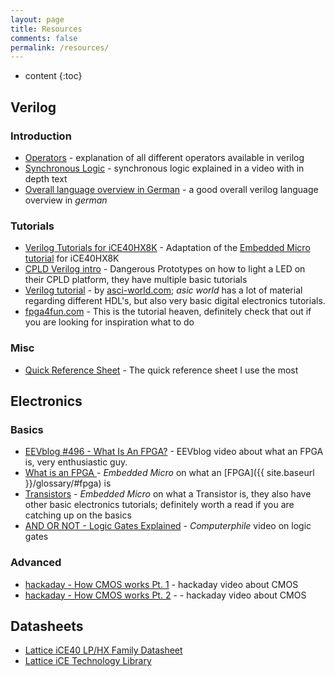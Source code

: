 ```yaml
---
layout: page
title: Resources
comments: false
permalink: /resources/
---
```


* content
{:toc}

## Verilog

### Introduction
* [Operators](https://embeddedmicro.com/tutorials/mojo/verilog-operators) - explanation of all different operators available in verilog
* [Synchronous Logic](https://embeddedmicro.com/tutorials/mojo/synchronous-logic) - synchronous logic explained in a video with in depth text
* [Overall language overview in German](http://www.mikrocontroller.net/articles/Verilog) - a good overall verilog language overview in *german*

### Tutorials
* [Verilog Tutorials for iCE40HX8K](https://github.com/peepo/verilog_tutorials_BB) - Adaptation of the [Embedded Micro tutorial](https://embeddedmicro.com/tutorials/) for iCE40HX8K
* [CPLD Verilog intro](http://dangerousprototypes.com/docs/CPLD_Verilog_intro_1:_Light_a_LED) - Dangerous Prototypes on how to light a LED on their CPLD platform, they have multiple basic tutorials
* [Verilog tutorial](http://www.ece.umd.edu/class/enee359a/verilog_tutorial.pdf) - by [asci-world.com](http://asic-world.com); *asic world* has a lot of material regarding different HDL's, but also very basic digital electronics tutorials.
* [fpga4fun.com](http://www.fpga4fun.com/) - This is the tutorial heaven, definitely check that out if you are looking for inspiration what to do

### Misc
* [Quick Reference Sheet](http://www.tcnj.edu/~hernande/Eng312/Verilog(R)_QRC__02.pdf) - The quick reference sheet I use the most

## Electronics

### Basics

* [EEVblog #496 - What Is An FPGA?](https://www.youtube.com/watch?v=gUsHwi4M4xE) - EEVblog video about what an FPGA is, very enthusiastic guy.
* [What is an FPGA ](https://embeddedmicro.com/tutorials/mojo-fpga-beginners-guide/what-is-an-fpga) - *Embedded Micro* on what an [FPGA]({{ site.baseurl }}/glossary/#fpga) is
* [Transistors](https://embeddedmicro.com/tutorials/beginning-electronics/transistors) - *Embedded Micro* on what a Transistor is, they also have other basic electronics tutorials; definitely worth a read if you are catching up on the basics
* [AND OR NOT - Logic Gates Explained](https://www.youtube.com/watch?v=UvI-AMAtrvE) - *Computerphile* video on logic gates

### Advanced

* [hackaday - How CMOS works Pt. 1](https://www.youtube.com/watch?v=LAHEjnYDxvM) - hackaday video about CMOS
* [hackaday - How CMOS works Pt. 2](https://www.youtube.com/watch?v=gtvmhRof3ww) - - hackaday video about CMOS

## Datasheets

* [Lattice iCE40 LP/HX Family Datasheet](http://www.latticesemi.com/~/media/LatticeSemi/Documents/DataSheets/iCE/iCE40LPHXFamilyDataSheet.pdf)
* [Lattice iCE Technology Library](http://www.latticesemi.com/~/media/LatticeSemi/Documents/TechnicalBriefs/SBTICETechnologyLibrary201504.pdf)
